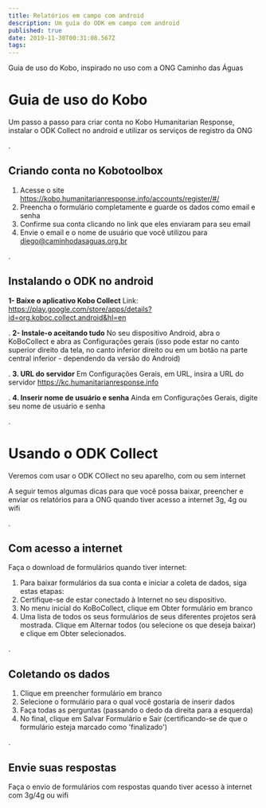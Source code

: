 ```yaml
---
title: Relatórios em campo com android
description: Um guia do ODK em campo com android
published: true
date: 2019-11-30T00:31:08.567Z
tags: 
---
```


Guia de uso do Kobo, inspirado no uso com a ONG Caminho das Águas
# Guia de uso do Kobo
Um passo a passo para criar conta no Kobo Humanitarian Response, instalar o ODK Collect no android e utilizar os serviços de registro da ONG

.
## Criando conta no Kobotoolbox

1. Acesse o site https://kobo.humanitarianresponse.info/accounts/register/#/
1. Preencha o formulário completamente e guarde os dados como email e senha
1. Confirme sua conta clicando no link que eles enviaram para seu email
1. Envie o email e o nome de usuário que você utilizou para diego@caminhodasaguas.org.br

.
## Instalando o ODK no android
**1- Baixe o aplicativo Kobo Collect**
Link: https://play.google.com/store/apps/details?id=org.koboc.collect.android&hl=en

.
**2- Instale-o aceitando tudo**
No seu dispositivo Android, abra o KoBoCollect e abra as Configurações gerais (isso pode estar no canto superior direito da tela, no canto inferior direito ou em um botão na parte central inferior - dependendo da versão do Android)

.
**3. URL do servidor**
Em Configurações Gerais, em URL, insira a URL do servidor
https://kc.humanitarianresponse.info

.
**4. Inserir nome de usuário e senha**
Ainda em Configurações Gerais, digite seu nome de usuário e senha

.
# Usando o ODK Collect 
Veremos com usar o ODK COllect no seu aparelho, com ou sem internet

A seguir temos algumas dicas para que você possa baixar, preencher e enviar os relatórios para a ONG quando tiver acesso a internet 3g, 4g ou wifi

.
## Com acesso a internet
Faça o download de formulários quando tiver internet:

1. Para baixar formulários da sua conta e iniciar a coleta de dados, siga estas etapas:
1. Certifique-se de estar conectado à Internet no seu dispositivo. 
1. No menu inicial do KoBoCollect, clique em Obter formulário em branco
1. Uma lista de todos os seus formulários de seus diferentes projetos será mostrada. Clique em Alternar todos (ou selecione os que deseja baixar) e clique em Obter selecionados.

.
## Coletando os dados
1. Clique em preencher formulário em branco
1. Selecione o formulário para o qual você gostaria de inserir dados
1. Faça todas as perguntas (passando o dedo da direita para a esquerda)
1. No final, clique em Salvar Formulário e Sair (certificando-se de que o formulário esteja marcado como 'finalizado')

.
## Envie suas respostas
Faça o envio de formulários com respostas quando tiver acesso à internet com 3g/4g ou wifi
